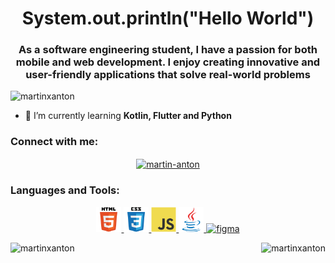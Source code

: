 <h1 align="center">System.out.println("Hello World")</h1>
<h3 align="center">As a software engineering student, I have a passion for both mobile and web development. I enjoy creating innovative and user-friendly applications that solve real-world problems</h3>

<p align="left"> <img src="https://komarev.com/ghpvc/?username=martinxanton&label=Profile%20views&color=0e75b6&style=flat" alt="martinxanton" /> </p>

- 🌱 I’m currently learning **Kotlin, Flutter and Python**

<h3 align="left">Connect with me:</h3>
<p align="center">
<a href="https://linkedin.com/in/martin-anton" target="blank"><img align="center" src="https://raw.githubusercontent.com/rahuldkjain/github-profile-readme-generator/master/src/images/icons/Social/linked-in-alt.svg" alt="martin-anton" height="30" width="40" /></a>
</p>

<h3 align="left">Languages and Tools:</h3>
<p align="center"> 
  <a href="https://www.w3.org/html/" target="_blank" rel="noreferrer"> 
    <img src="https://raw.githubusercontent.com/devicons/devicon/master/icons/html5/html5-original-wordmark.svg" alt="html5" width="40" height="40"/> 
  </a>
  <a href="https://www.w3schools.com/css/" target="_blank" rel="noreferrer"> 
    <img src="https://raw.githubusercontent.com/devicons/devicon/master/icons/css3/css3-original-wordmark.svg" alt="css3" width="40" height="40"/> 
  </a> 
  <a href="https://developer.mozilla.org/en-US/docs/Web/JavaScript" target="_blank" rel="noreferrer"> 
    <img src="https://raw.githubusercontent.com/devicons/devicon/master/icons/javascript/javascript-original.svg" alt="javascript" width="40" height="40"/> 
  </a> 
  <a href="https://www.java.com" target="_blank" rel="noreferrer"> 
      <img src="https://raw.githubusercontent.com/devicons/devicon/master/icons/java/java-original.svg" alt="java" width="40" height="40"/> 
  </a> 
  <a href="https://www.figma.com/" target="_blank" rel="noreferrer"> 
    <img src="https://www.vectorlogo.zone/logos/figma/figma-icon.svg" alt="figma" width="40" height="40"/> 
  </a>
</p>

<p><img align="left" src="https://github-readme-stats.vercel.app/api/top-langs?username=martinxanton&show_icons=true&locale=en&layout=compact" alt="martinxanton" /></p>

<p>&nbsp;<img align="right" src="https://github-readme-stats.vercel.app/api?username=martinxanton&show_icons=true&locale=en" alt="martinxanton" /></p>
